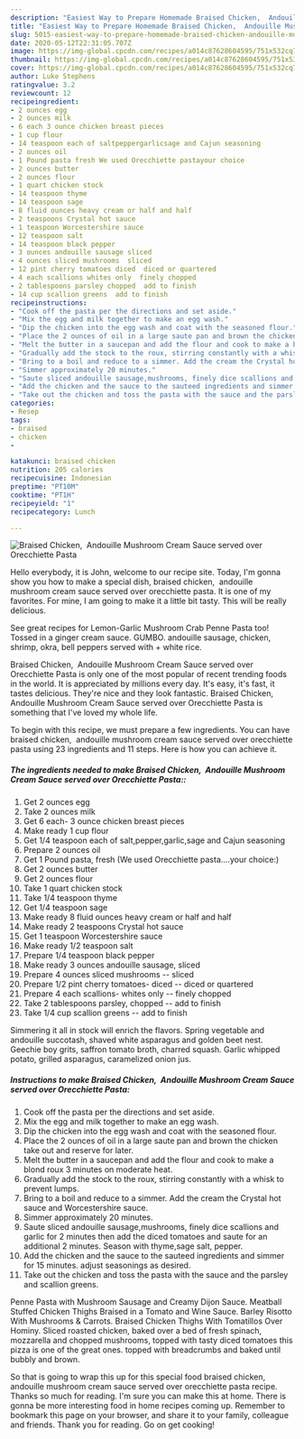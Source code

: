 ```yaml
---
description: "Easiest Way to Prepare Homemade Braised Chicken,  Andouille Mushroom Cream Sauce served over Orecchiette Pasta"
title: "Easiest Way to Prepare Homemade Braised Chicken,  Andouille Mushroom Cream Sauce served over Orecchiette Pasta"
slug: 5015-easiest-way-to-prepare-homemade-braised-chicken-andouille-mushroom-cream-sauce-served-over-orecchiette-pasta
date: 2020-05-12T22:31:05.707Z
image: https://img-global.cpcdn.com/recipes/a014c87628604595/751x532cq70/braised-chicken-andouille-mushroom-cream-sauce-served-over-orecchiette-pasta-recipe-main-photo.jpg
thumbnail: https://img-global.cpcdn.com/recipes/a014c87628604595/751x532cq70/braised-chicken-andouille-mushroom-cream-sauce-served-over-orecchiette-pasta-recipe-main-photo.jpg
cover: https://img-global.cpcdn.com/recipes/a014c87628604595/751x532cq70/braised-chicken-andouille-mushroom-cream-sauce-served-over-orecchiette-pasta-recipe-main-photo.jpg
author: Luke Stephens
ratingvalue: 3.2
reviewcount: 12
recipeingredient:
- 2 ounces egg
- 2 ounces milk
- 6 each 3 ounce chicken breast pieces
- 1 cup flour
- 14 teaspoon each of saltpeppergarlicsage and Cajun seasoning
- 2 ounces oil
- 1 Pound pasta fresh We used Orecchiette pastayour choice
- 2 ounces butter
- 2 ounces flour
- 1 quart chicken stock
- 14 teaspoon thyme
- 14 teaspoon sage
- 8 fluid ounces heavy cream or half and half
- 2 teaspoons Crystal hot sauce
- 1 teaspoon Worcestershire sauce
- 12 teaspoon salt
- 14 teaspoon black pepper
- 3 ounces andouille sausage sliced
- 4 ounces sliced mushrooms  sliced
- 12 pint cherry tomatoes diced  diced or quartered
- 4 each scallions whites only  finely chopped
- 2 tablespoons parsley chopped  add to finish
- 14 cup scallion greens  add to finish
recipeinstructions:
- "Cook off the pasta per the directions and set aside."
- "Mix the egg and milk together to make an egg wash."
- "Dip the chicken into the egg wash and coat with the seasoned flour."
- "Place the 2 ounces of oil in a large saute pan and brown the chicken take out and reserve for later."
- "Melt the butter in a saucepan and add the flour and cook to make a blond roux 3 minutes on moderate heat."
- "Gradually add the stock to the roux, stirring constantly with a whisk to prevent lumps."
- "Bring to a boil and reduce to a simmer. Add the cream the Crystal hot sauce and Worcestershire sauce."
- "Simmer approximately 20 minutes."
- "Saute sliced andouille sausage,mushrooms, finely dice scallions and garlic for 2 minutes then add the diced tomatoes and saute for an additional 2 minutes. Season with thyme,sage salt, pepper."
- "Add the chicken and the sauce to the sauteed ingredients and simmer for 15 minutes. adjust seasonings as desired."
- "Take out the chicken and toss the pasta with the sauce and the parsley and scallion greens."
categories:
- Resep
tags:
- braised
- chicken
- 

katakunci: braised chicken 
nutrition: 205 calories
recipecuisine: Indonesian
preptime: "PT10M"
cooktime: "PT1H"
recipeyield: "1"
recipecategory: Lunch

---
```



![Braised Chicken,  Andouille Mushroom Cream Sauce served over Orecchiette Pasta](https://img-global.cpcdn.com/recipes/a014c87628604595/751x532cq70/braised-chicken-andouille-mushroom-cream-sauce-served-over-orecchiette-pasta-recipe-main-photo.jpg)

Hello everybody, it is John, welcome to our recipe site. Today, I'm gonna show you how to make a special dish, braised chicken,  andouille mushroom cream sauce served over orecchiette pasta. It is one of my favorites. For mine, I am going to make it a little bit tasty. This will be really delicious.

See great recipes for Lemon-Garlic Mushroom Crab Penne Pasta too! Tossed in a ginger cream sauce. GUMBO. andouille sausage, chicken, shrimp, okra, bell peppers served with + white rice.

Braised Chicken,  Andouille Mushroom Cream Sauce served over Orecchiette Pasta is only one of the most popular of recent trending foods in the world. It is appreciated by millions every day. It's easy, it's fast, it tastes delicious. They're nice and they look fantastic. Braised Chicken,  Andouille Mushroom Cream Sauce served over Orecchiette Pasta is something that I've loved my whole life.


To begin with this recipe, we must prepare a few ingredients. You can have braised chicken,  andouille mushroom cream sauce served over orecchiette pasta using 23 ingredients and 11 steps. Here is how you can achieve it.

##### The ingredients needed to make Braised Chicken,  Andouille Mushroom Cream Sauce served over Orecchiette Pasta::

1. Get 2 ounces egg
1. Take 2 ounces milk
1. Get 6 each- 3 ounce chicken breast pieces
1. Make ready 1 cup flour
1. Get 1/4 teaspoon each of salt,pepper,garlic,sage and Cajun seasoning
1. Prepare 2 ounces oil
1. Get 1 Pound pasta, fresh (We used Orecchiette pasta....your choice:)
1. Get 2 ounces butter
1. Get 2 ounces flour
1. Take 1 quart chicken stock
1. Take 1/4 teaspoon thyme
1. Get 1/4 teaspoon sage
1. Make ready 8 fluid ounces heavy cream or half and half
1. Make ready 2 teaspoons Crystal hot sauce
1. Get 1 teaspoon Worcestershire sauce
1. Make ready 1/2 teaspoon salt
1. Prepare 1/4 teaspoon black pepper
1. Make ready 3 ounces andouille sausage, sliced
1. Prepare 4 ounces sliced mushrooms -- sliced
1. Prepare 1/2 pint cherry tomatoes- diced -- diced or quartered
1. Prepare 4 each scallions- whites only -- finely chopped
1. Take 2 tablespoons parsley, chopped -- add to finish
1. Take 1/4 cup scallion greens -- add to finish


Simmering it all in stock will enrich the flavors. Spring vegetable and andouille succotash, shaved white asparagus and golden beet nest. Geechie boy grits, saffron tomato broth, charred squash. Garlic whipped potato, grilled asparagus, caramelized onion jus. 

##### Instructions to make Braised Chicken,  Andouille Mushroom Cream Sauce served over Orecchiette Pasta:

1. Cook off the pasta per the directions and set aside.
1. Mix the egg and milk together to make an egg wash.
1. Dip the chicken into the egg wash and coat with the seasoned flour.
1. Place the 2 ounces of oil in a large saute pan and brown the chicken take out and reserve for later.
1. Melt the butter in a saucepan and add the flour and cook to make a blond roux 3 minutes on moderate heat.
1. Gradually add the stock to the roux, stirring constantly with a whisk to prevent lumps.
1. Bring to a boil and reduce to a simmer. Add the cream the Crystal hot sauce and Worcestershire sauce.
1. Simmer approximately 20 minutes.
1. Saute sliced andouille sausage,mushrooms, finely dice scallions and garlic for 2 minutes then add the diced tomatoes and saute for an additional 2 minutes.
Season with thyme,sage salt, pepper.
1. Add the chicken and the sauce to the sauteed ingredients and simmer for 15 minutes. adjust seasonings as desired.
1. Take out the chicken and toss the pasta with the sauce and the parsley and scallion greens.


Penne Pasta with Mushroom Sausage and Creamy Dijon Sauce. Meatball Stuffed Chicken Thighs Braised in a Tomato and Wine Sauce. Barley Risotto With Mushrooms &amp; Carrots. Braised Chicken Thighs With Tomatillos Over Hominy. Sliced roasted chicken, baked over a bed of fresh spinach, mozzarella and chopped mushrooms, topped with tasty diced tomatoes this pizza is one of the great ones. topped with breadcrumbs and baked until bubbly and brown. 

So that is going to wrap this up for this special food braised chicken,  andouille mushroom cream sauce served over orecchiette pasta recipe. Thanks so much for reading. I'm sure you can make this at home. There is gonna be more interesting food in home recipes coming up. Remember to bookmark this page on your browser, and share it to your family, colleague and friends. Thank you for reading. Go on get cooking!

